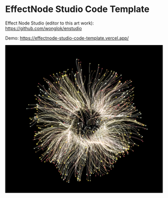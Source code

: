 # EffectNode Studio Code Template

Effect Node Studio (editor to this art work):
https://github.com/wonglok/enstudio

Demo:
https://effectnode-studio-code-template.vercel.app/

[![CodeTemplate](https://github.com/wonglok/effectnode-studio-code-template/blob/master/docs/img/create-react-app-code-template-flully.png?raw=true)](https://effectnode-studio-code-template.vercel.app/)
